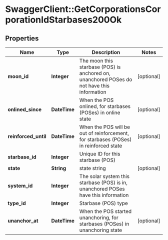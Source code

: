 # SwaggerClient::GetCorporationsCorporationIdStarbases200Ok

## Properties
Name | Type | Description | Notes
------------ | ------------- | ------------- | -------------
**moon_id** | **Integer** | The moon this starbase (POS) is anchored on, unanchored POSes do not have this information | [optional] 
**onlined_since** | **DateTime** | When the POS onlined, for starbases (POSes) in online state | [optional] 
**reinforced_until** | **DateTime** | When the POS will be out of reinforcement, for starbases (POSes) in reinforced state | [optional] 
**starbase_id** | **Integer** | Unique ID for this starbase (POS) | 
**state** | **String** | state string | [optional] 
**system_id** | **Integer** | The solar system this starbase (POS) is in, unanchored POSes have this information | 
**type_id** | **Integer** | Starbase (POS) type | 
**unanchor_at** | **DateTime** | When the POS started unanchoring, for starbases (POSes) in unanchoring state | [optional] 



